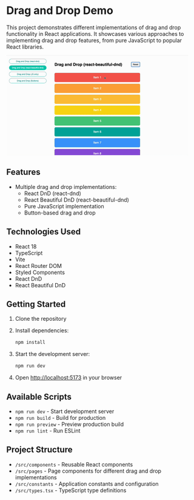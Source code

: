 # Drag and Drop Demo

This project demonstrates different implementations of drag and drop functionality in React applications. It showcases various approaches to implementing drag and drop features, from pure JavaScript to popular React libraries.

![Demo](./public/demo.gif)

## Features

- Multiple drag and drop implementations:
  - React DnD (react-dnd)
  - React Beautiful DnD (react-beautiful-dnd)
  - Pure JavaScript implementation
  - Button-based drag and drop

## Technologies Used

- React 18
- TypeScript
- Vite
- React Router DOM
- Styled Components
- React DnD
- React Beautiful DnD

## Getting Started

1. Clone the repository
2. Install dependencies:

   ```bash
   npm install
   ```

3. Start the development server:

   ```bash
   npm run dev
   ```

4. Open [http://localhost:5173](http://localhost:5173) in your browser

## Available Scripts

- `npm run dev` - Start development server
- `npm run build` - Build for production
- `npm run preview` - Preview production build
- `npm run lint` - Run ESLint

## Project Structure

- `/src/components` - Reusable React components
- `/src/pages` - Page components for different drag and drop implementations
- `/src/constants` - Application constants and configuration
- `/src/types.tsx` - TypeScript type definitions

